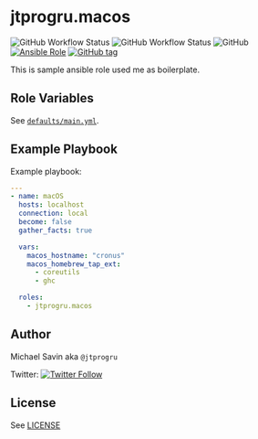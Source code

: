 # jtprogru.macos

![GitHub Workflow Status](https://img.shields.io/github/workflow/status/jtprogru/ansible-role-macos/CI?label=CI)
![GitHub Workflow Status](https://img.shields.io/github/workflow/status/jtprogru/ansible-role-macos/Release?label=Release)
![GitHub](https://img.shields.io/github/license/jtprogru/ansible-role-macos)
[![Ansible Role](https://img.shields.io/ansible/role/54364)](https://galaxy.ansible.com/jtprogru/macos/)
[![GitHub tag](https://img.shields.io/github/tag/jtprogru/ansible-role-macos.svg)](https://github.com/jtprogru/ansible-role-macos/tags)

This is sample ansible role used me as boilerplate.


## Role Variables


See [`defaults/main.yml`](defaults/main.yml).


## Example Playbook

Example playbook:
```yaml
---
- name: macOS
  hosts: localhost
  connection: local
  become: false
  gather_facts: true

  vars:
    macos_hostname: "cronus"
    macos_homebrew_tap_ext:
      - coreutils
      - ghc

  roles:
    - jtprogru.macos
```

## Author

Michael Savin aka `@jtprogru`

Twitter: [![Twitter Follow](https://img.shields.io/twitter/follow/jtprogru?color=gree&style=plastic)](https://twitter.com/jtprogru/)

## License

See [LICENSE](LICENSE)
